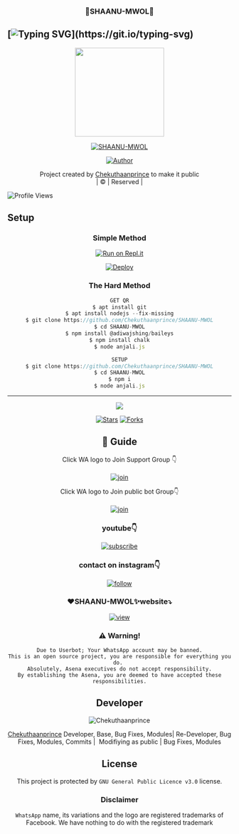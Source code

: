 <h3 align="center">💝SHAANU-MWOL💝</h3>

## [![Typing SVG](https://readme-typing-svg.herokuapp.com?font=Lemon+milk&color=F5000&lines=WELCOME+to+SHAANU-MWOL+WA+BOT...;CREATED+BY+Chekuthaanprince...;THIS+IS+A+BGM+STICKER+BOT...;WITH+MORE+FEATURES...)](https://git.io/typing-svg)

<div align="center">
  <img border-radius: 15px src="SHAANU-MWOL.jpg" width="200" height="200"/>
  <p align="center">
<a href="#"><img title="SHAANU-MWOL" src="https://img.shields.io/badge/SHAANU-MWOL-green?colorA=%23ff0000&colorB=%23017e40&style=for-the-badge"></a>
</p>
  <p align="center">
<a href="https://github.com/Chekuthaanprince"><img title="Author" src="https://img.shields.io/badge/Author-Chekuthaanprince/SHAANU-MWOL?color=blue&style=for-the-badge&logo=whatsapp"></a>
</p>
</div>
<p align="center">
Project created by <a href="https://github.com/Chekuthaanprince">Chekuthaanprince</a> to make it public
    <br>
       | © |
        Reserved |
    <br> 
</p>

![Profile Views](https://hits.seeyoufarm.com/api/count/incr/badge.svg?url=https://github.com/Chekuthaanprince/SHAANU-MWOL&title=SHAANU-MWOL%20Views)

## Setup
<div align="center">

  ### Simple Method
 
[![Run on Repl.it](https://repl.it/badge/github/quiec/whatsAlfa)](https://replit.com/@Husniser/MAALUTTY-QR)
  

[![Deploy](https://www.herokucdn.com/deploy/button.svg)](https://heroku.com/deploy?template=https://github.com/Chekuthaanprince/SHAANU-MWOL) 
 
### The Hard Method
```js
GET QR
$ apt install git
$ apt install nodejs --fix-missing
$ git clone https://github.com/Chekuthaanprince/SHAANU-MWOL
$ cd SHAANU-MWOL
$ npm install @adiwajshing/baileys
$ npm install chalk
$ node anjali.js
```
      
```js
SETUP
$ git clone https://github.com/Chekuthaanprince/SHAANU-MWOL
$ cd SHAANU-MWOL
$ npm i
$ node anjali.js
```

----

  <p align="center">
  <a href="httsp://github.com/Chekuthaanprince/SHAANU-MWOL">
    
<a href="https://github.com/farhan-dqz/followers">
<img src="https://img.shields.io/github/repo-size/farhan-dqz/Julie-Mwol?color=green&label=Repo%20total%20size&style=plastic">
<p align="center">
<a href="https://github.com/Chekuthaanprince/followers"
<img title="Followers" src="https://img.shields.io/github/followers/Chekuthaanprince?color=blue&style=flat-square"></a>
<a href="https://github.com/Chekuthaanprince/SHAANU-MWOL/stargazers/"><img title="Stars" src="https://img.shields.io/github/stars/Chekuthaanprince/SHAANU-MWOL?color=blue&style=flat-trangle"></a>
<a href="https://github.com/Chekuthaanprince/SHAANU-MWOL/network/members"><img title="Forks" src="https://img.shields.io/github/forks/Chekuthaanprince/SHAANU-MWOL?color=blue&style=flat-trangle"></a>
</p>

## 📢 Guide
Click WA logo to Join Support Group 👇
    <br>
<br>
  [![join](https://github.com/Alien-alfa/PublicBot/blob/main/wlogo.svg.png)](https://https://chat.whatsapp.com/LbEtdjqmtxa7jBmCrUdV7V)
  <div align="center">


Click WA logo to Join public bot Group👇
    <br>
<br>
  [![join](https://github.com/Alien-alfa/PublicBot/blob/main/wlogo.svg.png)](https://chat.whatsapp.com/LbEtdjqmtxa7jBmCrUdV7V)
  <div align="center">

  </div>

### youtube👇

[![subscribe](https://i.ibb.co/mqttCVQ/images-1-1.png)](https://youtube.com/channel/UC5oI7U46cs_Bbk01m8jplUw)


### contact on instagram👇

[![follow](https://i.ibb.co/zHdm4Hj/images-5-2.jpg)](https://instagram.com/mind_have_changed_?utm_medium=copy_link)

### ❤️SHAANU-MWOL✨️website⤵️

[![view](https://i.ibb.co/cyXKpj7/images-7-1-1.jpg)](https://SHAANU-MWOLnijinhusni.blogspot.com)


### ⚠️ Warning! 
```
Due to Userbot; Your WhatsApp account may be banned.
This is an open source project, you are responsible for everything you do. 
Absolutely, Asena executives do not accept responsibility.
By establishing the Asena, you are deemed to have accepted these responsibilities.
```

## Developer
  <div align="center">
    
![Chekuthaanprince](https://github.com/Chekuthaanprince.png?size=100)

 [Chekuthaanprince](https://github.com/Chekuthaanprince)
Developer, Base, Bug Fixes, Modules| Re-Developer, Bug Fixes, Modules, Commits |  Modifiying  as   public | Bug Fixes, Modules 
  </div>
    


## License
This project is protected by `GNU General Public Licence v3.0` license.

### Disclaimer
`WhatsApp` name, its variations and the logo are registered trademarks of Facebook. We have nothing to do with the registered trademark
